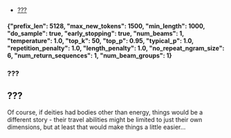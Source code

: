 - [???](#)


#### {"prefix_len": 5128, "max_new_tokens": 1500, "min_length": 1000, "do_sample": true, "early_stopping": true, "num_beams": 1, "temperature": 1.0, "top_k": 50, "top_p": 0.95, "typical_p": 1.0, "repetition_penalty": 1.0, "length_penalty": 1.0, "no_repeat_ngram_size": 6, "num_return_sequences": 1, "num_beam_groups": 1}
### ???
## ???

 Of course, if deities had bodies other than energy, things would be a different story - their travel abilities might be limited to just their own dimensions, but at least that would make things a little easier...